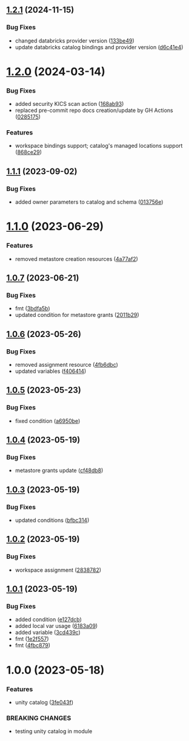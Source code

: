 ## [1.2.1](https://github.com/data-platform-hq/terraform-databricks-unity-catalog/compare/v1.2.0...v1.2.1) (2024-11-15)


### Bug Fixes

* changed databricks provider version ([133be49](https://github.com/data-platform-hq/terraform-databricks-unity-catalog/commit/133be49b47513fd1b0a45ce9b8c1f7419cd77dcf))
* update databricks catalog bindings and provider version ([d6c41e4](https://github.com/data-platform-hq/terraform-databricks-unity-catalog/commit/d6c41e427c067683d8e3038b2e14c4a1f6695afe))

# [1.2.0](https://github.com/data-platform-hq/terraform-databricks-unity-catalog/compare/v1.1.1...v1.2.0) (2024-03-14)


### Bug Fixes

* added security KICS scan action ([168ab93](https://github.com/data-platform-hq/terraform-databricks-unity-catalog/commit/168ab9348cd5285c022422c72fc7ee28891820d8))
* replaced pre-commit repo docs creation/update by GH Actions ([0285175](https://github.com/data-platform-hq/terraform-databricks-unity-catalog/commit/0285175bc71ef3e736e8376eb46c89ca54f3e832))


### Features

* workspace bindings support; catalog's managed locations support ([868ce29](https://github.com/data-platform-hq/terraform-databricks-unity-catalog/commit/868ce29c04b29e30ecc077228f70fdecf5992433))

## [1.1.1](https://github.com/data-platform-hq/terraform-databricks-unity-catalog/compare/v1.1.0...v1.1.1) (2023-09-02)


### Bug Fixes

* added owner parameters to catalog and schema ([013756e](https://github.com/data-platform-hq/terraform-databricks-unity-catalog/commit/013756efbba6270a02b09b49c239b2d58ed55f8b))

# [1.1.0](https://github.com/data-platform-hq/terraform-databricks-unity-catalog/compare/v1.0.7...v1.1.0) (2023-06-29)


### Features

* removed metastore creation resources ([4a77af2](https://github.com/data-platform-hq/terraform-databricks-unity-catalog/commit/4a77af2139a58b07c75880173f559bd417510f17))

## [1.0.7](https://github.com/data-platform-hq/terraform-databricks-unity-catalog/compare/v1.0.6...v1.0.7) (2023-06-21)


### Bug Fixes

* fmt ([3bdfa5b](https://github.com/data-platform-hq/terraform-databricks-unity-catalog/commit/3bdfa5bcf5109cc4530476b8d058cc8cb9dc463f))
* updated condition for metastore grants ([2011b29](https://github.com/data-platform-hq/terraform-databricks-unity-catalog/commit/2011b29830f04be63df99cda3d52058cf7b14770))

## [1.0.6](https://github.com/data-platform-hq/terraform-databricks-unity-catalog/compare/v1.0.5...v1.0.6) (2023-05-26)


### Bug Fixes

* removed assignment resource ([4fb6dbc](https://github.com/data-platform-hq/terraform-databricks-unity-catalog/commit/4fb6dbc88447dd3ec0e488547120b86fc8027abc))
* updated variables ([f406414](https://github.com/data-platform-hq/terraform-databricks-unity-catalog/commit/f406414479360068151f2754d07a4941cc5acd9d))

## [1.0.5](https://github.com/data-platform-hq/terraform-databricks-unity-catalog/compare/v1.0.4...v1.0.5) (2023-05-23)


### Bug Fixes

* fixed condition ([a6950be](https://github.com/data-platform-hq/terraform-databricks-unity-catalog/commit/a6950becbb80eaeeb09dc91cd4c42114f676979c))

## [1.0.4](https://github.com/data-platform-hq/terraform-databricks-unity-catalog/compare/v1.0.3...v1.0.4) (2023-05-19)


### Bug Fixes

* metastore grants update ([cf48db8](https://github.com/data-platform-hq/terraform-databricks-unity-catalog/commit/cf48db80c558b1ea8d83bb14496fd887af774527))

## [1.0.3](https://github.com/data-platform-hq/terraform-databricks-unity-catalog/compare/v1.0.2...v1.0.3) (2023-05-19)


### Bug Fixes

* updated conditions ([bfbc314](https://github.com/data-platform-hq/terraform-databricks-unity-catalog/commit/bfbc3145c17a89452b26aa61299bc62c65231998))

## [1.0.2](https://github.com/data-platform-hq/terraform-databricks-unity-catalog/compare/v1.0.1...v1.0.2) (2023-05-19)


### Bug Fixes

* workspace assignment ([2838782](https://github.com/data-platform-hq/terraform-databricks-unity-catalog/commit/2838782b5fba7d8b021b0421f404cf3d8bd9d437))

## [1.0.1](https://github.com/data-platform-hq/terraform-databricks-unity-catalog/compare/v1.0.0...v1.0.1) (2023-05-19)


### Bug Fixes

* added condition ([e127dcb](https://github.com/data-platform-hq/terraform-databricks-unity-catalog/commit/e127dcb0acf64a81c182122e8c50732bf1fbb493))
* added local var usage ([6183a09](https://github.com/data-platform-hq/terraform-databricks-unity-catalog/commit/6183a0961ed53f777bf0efaeaac0c3450a9aa92a))
* added variable ([3cd439c](https://github.com/data-platform-hq/terraform-databricks-unity-catalog/commit/3cd439c971c99062b0b4fdfe965c88307fa49ff9))
* fmt ([1e2f557](https://github.com/data-platform-hq/terraform-databricks-unity-catalog/commit/1e2f557a3e28424030467ef5908ce001085dc0b4))
* fmt ([4fbc879](https://github.com/data-platform-hq/terraform-databricks-unity-catalog/commit/4fbc879fe59481861a01dffddedd715c99f058b7))

# 1.0.0 (2023-05-18)


### Features

* unity catalog ([3fe043f](https://github.com/data-platform-hq/terraform-databricks-unity-catalog/commit/3fe043fd418f886097a52fc47bfb091d4264e085))


### BREAKING CHANGES

* testing unity catalog in module

